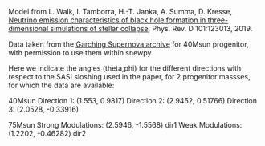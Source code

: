 Model from L. Walk, I. Tamborra, H.-T. Janka, A. Summa, D. Kresse, [Neutrino emission characteristics of black hole formation in three-dimensional simulations of stellar collapse](https://arxiv.org/abs/1910.12971), Phys. Rev. D 101:123013, 2019.

Data taken from the [Garching Supernova archive](https://wwwmpa.mpa-garching.mpg.de/ccsnarchive/data/Walk2019/) for 40Msun progenitor, with permission to use them within snewpy.

Here we indicate the angles (theta,phi) for the different directions with respect to the SASI sloshing used in the paper, for 2 progenitor massses, for which the data are available:

40Msun
Direction 1: (1.553, 0.9817)
Direction 2: (2.9452, 0.51766)
Direction 3: (2.0528, -0.33916)

75Msun
Strong Modulations: (2.5946, -1.5568) dir1
Weak Modulations: (1.2202, -0.46282)  dir2